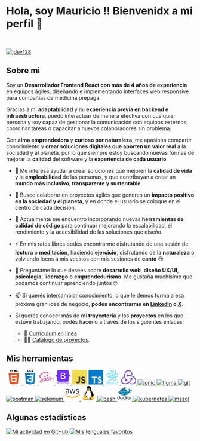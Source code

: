 # Hola, soy Mauricio !! Bienvenidx a mi perfil 👋

<br/>
<p align="left"> <a href="https://github.com/ryo-ma/github-profile-trophy"><img src="https://github-profile-trophy.vercel.app/?username=jdev128&rank=SSS,SS,S,AAA,AA,A,B,C" alt="jdev128" /></a> </p>

## Sobre mi

Soy un __Desarrollador Frontend React con más de 4 años de experiencia__ en equipos ágiles, diseñando e implementando interfaces web responsive para compañías de medicina prepaga.

Gracias a mi __adaptabilidad__ y mi __experiencia previa en backend e infraestructura__, puedo interactuar de manera efectiva con cualquier persona y soy capaz de gestionar la comunicación con equipos externos, coordinar tareas o capacitar a nuevos colaboradores sin problema.

Con __alma emprendedora__ y __curioso por naturaleza__, me apasiona compartir conocimiento y __crear soluciones digitales que aporten un valor real__ a la sociedad y al planeta, por lo que siempre estoy buscando nuevas formas de mejorar la __calidad__ del software y la __experiencia de cada usuario__.
  
- 🤔 Me interesa ayudar a crear soluciones que mejoren la __calidad de vida__ y la __empleabilidad__ de las personas, y que contribuyan a crear un __mundo más inclusivo, transparente y sustentable__.

- 👯 Busco colaborar en proyectos ágiles que generen un __impacto positivo en la sociedad y el planeta__, y en donde el usuario se coloque en el centro de cada decisión.
  
- 🌱 Actualmente me encuentro incorporando nuevas __herramientas de calidad de código__ para continuar mejorando la escalabilidad, el rendimiento y la accesibilidad de las soluciones que diseño.
  
- ⚡ En mis ratos libres podés encontrarme disfrutando de una sesión de __lectura__ o __meditación__, haciendo __ejercicio__, disfrutando de la __naturaleza__ o volviendo locos a mis vecinos con mis sesiones de __canto__ 😏
  
- 💬 Preguntáme lo que desees sobre __desarrollo web__, __diseño UX/UI__, __psicologia__, __liderazgo__ o __emprendedurismo__. Me gustaría muchísimo que podamos continuar aprendiendo juntos 🤓
  
- 📫 Si querés intercambiar conocimiento, o que le demos forma a esa próxima gran idea de negocio, __podés encontrarme en [LinkedIn](https://www.linkedin.com/in/mauricio-pisco) o [X](https://x.com/MauricioPisco)__.

- Si querés conocer más de mi __trayectoria__ y los __proyectos__ en los que estuve trabajando, podés hacerlo a través de los siguientes enlaces:
  
  - 📄 [Curriculum en línea](https://jdev128.github.io/web-cv/)
  - 👨‍💻 [Catálogo de proyectos](https://jdev128-portfolio.netlify.app/#projects).

## Mis herramientas

<a href="https://www.w3.org/html/" target="_blank" rel="noreferrer"> 
<img src="https://raw.githubusercontent.com/devicons/devicon/master/icons/html5/html5-original-wordmark.svg" alt="html5" width="40" height="40" /> 
</a>

<a href="https://www.w3schools.com/css/" target="_blank" rel="noreferrer"> 
<img src="https://raw.githubusercontent.com/devicons/devicon/master/icons/css3/css3-original-wordmark.svg" alt="css3" width="40" height="40" /> 
</a>

<a href="https://sass-lang.com" target="_blank" rel="noreferrer"> 
<img src="https://raw.githubusercontent.com/devicons/devicon/master/icons/sass/sass-original.svg" alt="sass" width="40" height="40" /> 
</a>

<a href="https://getbootstrap.com" target="_blank" rel="noreferrer"> 
<img src="https://raw.githubusercontent.com/devicons/devicon/master/icons/bootstrap/bootstrap-plain-wordmark.svg" alt="bootstrap" width="40" height="40" /> 
</a>

<a href="https://developer.mozilla.org/en-US/docs/Web/JavaScript" target="_blank" rel="noreferrer"> 
<img src="https://raw.githubusercontent.com/devicons/devicon/master/icons/javascript/javascript-original.svg" alt="javascript" width="40" height="40" /> 
</a>

<a href="https://www.typescriptlang.org/" target="_blank" rel="noreferrer">
<img src="https://raw.githubusercontent.com/devicons/devicon/master/icons/typescript/typescript-original.svg" alt="typescript" width="40" height="40" /> 
</a>

<a href="https://reactjs.org/" target="_blank" rel="noreferrer"> 
<img src="https://raw.githubusercontent.com/devicons/devicon/master/icons/react/react-original-wordmark.svg" alt="react" width="40" height="40" /> 
</a>

<a href="https://redux.js.org" target="_blank" rel="noreferrer"> 
<img src="https://raw.githubusercontent.com/devicons/devicon/master/icons/redux/redux-original.svg" alt="redux" width="40" height="40" /> 
</a>

<a href="https://ionicframework.com" target="_blank" rel="noreferrer"> 
<img src="https://upload.wikimedia.org/wikipedia/commons/d/d1/Ionic_Logo.svg" alt="ionic" width="40" height="40" /> 
</a>

<!-- Tools -->

<a href="https://www.figma.com/" target="_blank" rel="noreferrer"> 
<img src="https://www.vectorlogo.zone/logos/figma/figma-icon.svg" alt="figma" width="40" height="40" /> 
</a>

<a href="https://git-scm.com/" target="_blank" rel="noreferrer"> 
<img src="https://www.vectorlogo.zone/logos/git-scm/git-scm-icon.svg" alt="git" width="40" height="40" /> 
</a>

<a href="https://postman.com" target="_blank" rel="noreferrer"> 
<img src="https://www.vectorlogo.zone/logos/getpostman/getpostman-icon.svg" alt="postman" width="40" height="40" />
</a>

<a href="https://www.selenium.dev" target="_blank" rel="noreferrer"> 
<img src="https://raw.githubusercontent.com/detain/svg-logos/780f25886640cef088af994181646db2f6b1a3f8/svg/selenium-logo.svg" alt="selenium" width="40" height="40" /> 
</a>

<!-- Infra / Backend -->

<a href="https://aws.amazon.com" target="_blank" rel="noreferrer"> 
<img src="https://raw.githubusercontent.com/devicons/devicon/master/icons/amazonwebservices/amazonwebservices-original-wordmark.svg" alt="aws" width="40" height="40" /> 
</a>

<a href="https://www.linux.org/" target="_blank" rel="noreferrer"> 
<img src="https://raw.githubusercontent.com/devicons/devicon/master/icons/linux/linux-original.svg" alt="linux" width="40" height="40" /> 
</a>

<a href="https://www.gnu.org/software/bash/" target="_blank" rel="noreferrer">
<img src="https://www.vectorlogo.zone/logos/gnu_bash/gnu_bash-icon.svg" alt="bash" width="40" height="40" /> 
</a>

<a href="https://www.docker.com/" target="_blank" rel="noreferrer"> 
<img src="https://raw.githubusercontent.com/devicons/devicon/master/icons/docker/docker-original-wordmark.svg" alt="docker" width="40" height="40" /> 
</a>

<a href="https://kubernetes.io" target="_blank" rel="noreferrer"> 
<img src="https://www.vectorlogo.zone/logos/kubernetes/kubernetes-icon.svg" alt="kubernetes" width="40" height="40" /> 
</a>

<a href="https://www.microsoft.com/en-us/sql-server" target="_blank" rel="noreferrer"> 
<img src="https://www.svgrepo.com/show/303229/microsoft-sql-server-logo.svg" alt="mssql" width="40" height="40" /> 
</a>

## Algunas estadísticas

<a href="https://github.com/anuraghazra/github-readme-stats">
  <img align="top" alt="Mi actividad en GitHub" src="https://github-readme-stats.vercel.app/api?username=jdev128&hide=stars&locale=es&show_icons=true&text_bold=false&custom_title=Mi%20actividad%20en%20GitHub&rank_icon=github&card_width=470px&theme=transparent" />
</a>

<a href="https://github.com/anuraghazra/github-readme-stats">
  <picture>
    <source
      srcset="https://github-readme-stats.vercel.app/api/top-langs/?username=jdev128&custom_title=Mis%20lenguajes%20favoritos&locale=es&layout=compact&langs_count=5&card_width=470px&theme=transparent"
      media="(width <= 992px)"
    />
    <img align="top" alt="Mis lenguajes favoritos" src="https://github-readme-stats.vercel.app/api/top-langs/?username=jdev128&custom_title=Mis%20lenguajes%20favoritos&locale=es&layout=compact&langs_count=5&theme=transparent" />
  </picture>
</a>
